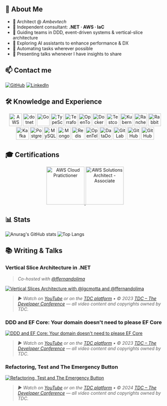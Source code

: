 ## 👋 About Me

- 🔹 Architect @ _Ambevtech_
- 🔹 Independent consultant: **.NET · AWS · IaC**
- 🔹 Guiding teams in DDD, event-driven systems & vertical-slice architecture
- 🔹 Exploring AI assistants to enhance performance & DX
- 🔹 Automating tasks wherever possible
- 🔹 Presenting talks whenever I have insights to share

## 📫 Contact me

[![GitHub](https://img.shields.io/badge/GitHub-%2312100E?logo=github&logoColor=white&style=for-the-badge)](https://github.com/lgcmotta) 
[![LinkedIn](https://img.shields.io/badge/LinkedIn-%230077B5?logo=linkedin&logoColor=white&style=for-the-badge)](https://linkedin.com/in/luiz-motta/)

## 🛠️ Knowledge and Experience

<p align="center">
  <img src="https://cdn.jsdelivr.net/gh/devicons/devicon/icons/amazonwebservices/amazonwebservices-plain-wordmark.svg" alt="AWS" width="40" height="40" />
  <img src="https://cdn.simpleicons.org/dotnet/512BD4?size=40" alt="dotnet" width="40" height="40" />
  <img src="https://cdn.simpleicons.org/go/00ADD8?size=40" alt="Go" width="40" height="40" />
  <img src="https://cdn.simpleicons.org/typescript/3178C6?size=40" alt="TypeScript" width="40" height="40" />
  <img src="https://cdn.simpleicons.org/terraform/844FBA?size=40" alt="Terraform" width="40" height="40" />
  <img src="https://cdn.simpleicons.org/opentofu/FFDA18?size=40" alt="OpenTofu" width="40" height="40" />
  <img src="https://cdn.simpleicons.org/docker/2496ED?size=40" alt="Docker" width="40" height="40" />
  <img src="https://cdn.brandfetch.io/idbuAoiAKS/w/820/h/935/theme/dark/logo.png?c=1bxid64Mup7aczewSAYMX&t=1683777815638" alt="Testcontainers" width="40" height="40" />
  <img src="https://cdn.simpleicons.org/kubernetes/326CE5?size=40" alt="Kubernetes" width="40" height="40" />
  <img src="https://cdn.simpleicons.org/rancher/0075A8?size=40" alt="Rancher" width="40" height="40" />
  <img src="https://cdn.simpleicons.org/rabbitmq/FF6600?size=40" alt="RabbitMQ" width="40" height="40" />
  <img src="https://cdn.simpleicons.org/apachekafka/FFFFFF?size=40" alt="Kafka" width="40" height="40" />
  <img src="https://cdn.simpleicons.org/postgresql/4169E1?size=40" alt="PostgreSQL" width="40" height="40" />
  <img src="https://cdn.simpleicons.org/mysql/4479A1?size=40" alt="MySQL" width="40" height="40" />
  <img src="https://cdn.simpleicons.org/mongodb/47A248?size=40" alt="MongoDB" width="40" height="40" />
  <img src="https://cdn.simpleicons.org/redis/FF4438?size=40" alt="Redis" width="40" height="40" />
  <img src="https://cdn.jsdelivr.net/gh/devicons/devicon/icons/opentelemetry/opentelemetry-original.svg" alt="OpenTelemetry" width="40" height="40" />
  <img src="https://cdn.simpleicons.org/datadog/32CA6?size=40" alt="DataDog" width="40" height="40" />
  <img src="https://cdn.simpleicons.org/gitlab/FC6D26?size=40" alt="GitLab" width="40" height="40" />
  <img src="https://cdn.simpleicons.org/github/FFFFFF?size=40" alt="GitHub" width="40" height="40" />
  <img src="https://cdn.simpleicons.org/githubactions/2088FF?size=40" alt="GitHub" width="40" height="40" />
</p>

## 🎓 Certifications

<p align="center">
  <a href="https://www.credly.com/badges/b99faae3-92b8-4a6f-9d38-2d1ace0736b0">
    <img src="https://images.credly.com/size/680x680/images/00634f82-b07f-4bbd-a6bb-53de397fc3a6/image.png" alt="AWS Cloud Pratictioner" width="120"/>
  </a>
	<a href="https://www.credly.com/badges/68b80cfc-abee-482b-b4f5-65bfbcd151c0">
    <img src="https://images.credly.com/images/0e284c3f-5164-4b21-8660-0d84737941bc/image.png" alt="AWS Solutions Architect - Associate" width="120"/>
  </a>
</p>

## 📊 Stats

![Anurag's GitHub stats](https://github-readme-stats.vercel.app/api?username=lgcmotta&rank_icon=github&count_private=true&show_icons=true&theme=dracula) 
![Top Langs](https://github-readme-stats.vercel.app/api/top-langs/?username=lgcmotta&layout=compact&theme=dracula)

## 📚 Writing & Talks

### Vertical Slice Architecture in .NET  

> *Co-hosted with [@ffernandolima](https://github.com/ffernandolima)*  

[![Vertical Slices Architecture with @lgcmotta and @ffernandolima](https://img.youtube.com/vi/h__EApkubRg/0.jpg)](https://www.youtube.com/watch?v=h__EApkubRg)  

> *▶️ Watch on [YouTube](https://www.youtube.com/watch?v=h__EApkubRg) or on the [TDC platform](https://thedevconf.com/edicoes) • © 2023 [TDC – The Developer Conference](https://thedevconf.com/) — all video content and copyrights owned by TDC.*

### DDD and EF Core: Your domain doesn't need to please EF Core  

[![DDD and EF Core: Your domain doesn't need to please EF Core](https://img.youtube.com/vi/Gx4U9x9x3XE/0.jpg)](https://www.youtube.com/watch?v=Gx4U9x9x3XE)  

> *▶️ Watch on [YouTube](https://www.youtube.com/watch?v=Gx4U9x9x3XE) or on the [TDC platform](https://thedevconf.com/edicoes) • © 2023 [TDC – The Developer Conference](https://thedevconf.com/) — all video content and copyrights owned by TDC.*

### Refactoring, Test and The Emergency Button  

[![Refactoring, Test and The Emergency Button](https://img.youtube.com/vi/mqZ0PLI7ri0/0.jpg)](https://www.youtube.com/watch?v=mqZ0PLI7ri0)  

> *▶️ Watch on [YouTube](https://www.youtube.com/watch?v=mqZ0PLI7ri0) or on the [TDC platform](https://thedevconf.com/edicoes) • © 2024 [TDC – The Developer Conference](https://thedevconf.com/) — all video content and copyrights owned by TDC.*

